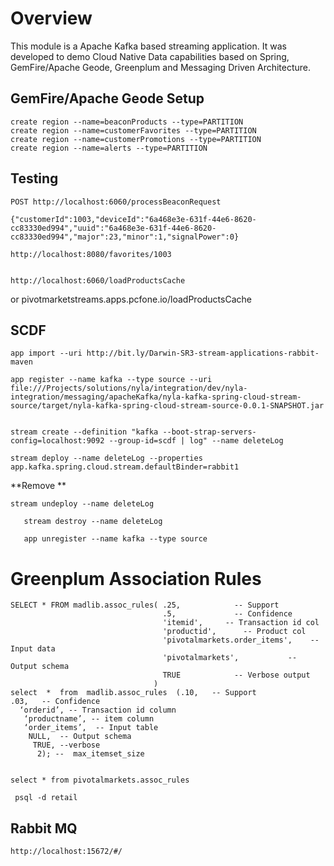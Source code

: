 # Overview

This module is a Apache Kafka based streaming application.
It was developed to demo Cloud Native Data capabilities based
on Spring, GemFire/Apache Geode, Greenplum and Messaging Driven Architecture.

## GemFire/Apache Geode Setup 

	create region --name=beaconProducts --type=PARTITION
	create region --name=customerFavorites --type=PARTITION
	create region --name=customerPromotions --type=PARTITION
	create region --name=alerts --type=PARTITION



## Testing

	POST http://localhost:6060/processBeaconRequest
	
	{"customerId":1003,"deviceId":"6a468e3e-631f-44e6-8620-cc83330ed994","uuid":"6a468e3e-631f-44e6-8620-cc83330ed994","major":23,"minor":1,"signalPower":0}
	
	http://localhost:8080/favorites/1003
	
	
	http://localhost:6060/loadProductsCache

or  pivotmarketstreams.apps.pcfone.io/loadProductsCache

## SCDF

	app import --uri http://bit.ly/Darwin-SR3-stream-applications-rabbit-maven
	
	app register --name kafka --type source --uri file:///Projects/solutions/nyla/integration/dev/nyla-integration/messaging/apacheKafka/nyla-kafka-spring-cloud-stream-source/target/nyla-kafka-spring-cloud-stream-source-0.0.1-SNAPSHOT.jar


	stream create --definition "kafka --boot-strap-servers-config=localhost:9092 --group-id=scdf | log" --name deleteLog

	stream deploy --name deleteLog --properties  app.kafka.spring.cloud.stream.defaultBinder=rabbit1


   **Remove **
   
	stream undeploy --name deleteLog
   
	   stream destroy --name deleteLog
	   
	   app unregister --name kafka --type source
   
   
   
# Greenplum Association Rules

	SELECT * FROM madlib.assoc_rules( .25,            -- Support
	                                  .5,             -- Confidence
	                                  'itemid',     -- Transaction id col
	                                  'productid',      -- Product col
	                                  'pivotalmarkets.order_items',    -- Input data
	                                  'pivotalmarkets',           -- Output schema
	                                  TRUE            -- Verbose output
	                                )
	select  *  from  madlib.assoc_rules  (.10,   -- Support
	.03,   -- Confidence
	  ‘orderid’, -- Transaction id column
	   ‘productname’, -- item column  
	   ‘order_items’,  -- Input table
	    NULL,  -- Output schema
	     TRUE, --verbose
	      2); --  max_itemset_size
	   
	                                
	select * from pivotalmarkets.assoc_rules
	 
	 psql -d retail
	 
## Rabbit MQ

	http://localhost:15672/#/
